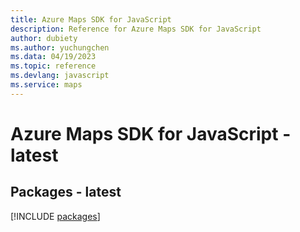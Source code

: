 ```yaml
---
title: Azure Maps SDK for JavaScript
description: Reference for Azure Maps SDK for JavaScript
author: dubiety
ms.author: yuchungchen
ms.data: 04/19/2023
ms.topic: reference
ms.devlang: javascript
ms.service: maps
---
```

# Azure Maps SDK for JavaScript - latest
## Packages - latest
[!INCLUDE [packages](maps-index.md)]